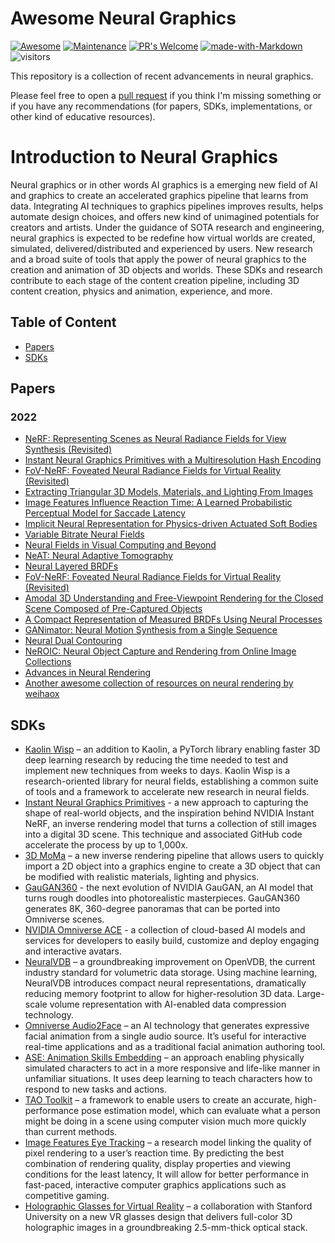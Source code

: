 # Awesome Neural Graphics

[![Awesome](https://cdn.rawgit.com/sindresorhus/awesome/d7305f38d29fed78fa85652e3a63e154dd8e8829/media/badge.svg)](https://github.com/sindresorhus/awesome) [![Maintenance](https://img.shields.io/badge/Maintained%3F-yes-green.svg)](https://GitHub.com/Naereen/StrapDown.js/graphs/commit-activity) [![PR's Welcome](https://img.shields.io/badge/PRs-welcome-brightgreen.svg?style=flat)](http://makeapullrequest.com) [![made-with-Markdown](https://img.shields.io/badge/Made%20with-Markdown-1f425f.svg)](http://commonmark.org)
![visitors](https://visitor-badge.glitch.me/badge?style=flat-square&page_id=sptemporal/awesome-neural-graphics)

This repository is a collection of recent advancements in neural graphics. 

Please feel free to open a [pull request](https://github.com/sptemporal/awesome-graphics-research/pulls) if you think I'm missing something or if you have any recommendations (for papers, SDKs, implementations, or other kind of educative resources). 

# Introduction to Neural Graphics

Neural graphics or in other words AI graphics is a emerging new field of AI and graphics to create an accelerated graphics pipeline that learns from data. Integrating AI techniques to graphics pipelines improves results, helps automate design choices, and offers new kind of unimagined potentials for creators and artists. Under the guidance of SOTA research and engineering, neural graphics is expected to be redefine how virtual worlds are created, simulated, delivered/distributed and experienced by users. New research and a broad suite of tools that apply the power of neural graphics to the creation and animation of 3D objects and worlds. These SDKs and research contribute to each stage of the content creation pipeline, including 3D content creation, physics and animation, experience, and more.

## Table of Content

- [Papers](#papers)
- [SDKs](#sdks)

## Papers

### 2022

- [NeRF: Representing Scenes as Neural Radiance Fields for View Synthesis (Revisited)](https://arxiv.org/abs/2003.08934)
- [Instant Neural Graphics Primitives with a Multiresolution Hash Encoding](https://arxiv.org/abs/2201.05989)
- [FoV-NeRF: Foveated Neural Radiance Fields for Virtual Reality (Revisited)](https://arxiv.org/abs/2103.16365)
- [Extracting Triangular 3D Models, Materials, and Lighting From Images](https://nvlabs.github.io/nvdiffrec/assets/paper.pdf)
- [Image Features Influence Reaction Time: A Learned Probabilistic Perceptual Model for Saccade Latency](https://arxiv.org/abs/2205.02437)
- [Implicit Neural Representation for Physics-driven Actuated Soft Bodies](https://cgl.ethz.ch/publications/papers/paperYan22a.php)
- [Variable Bitrate Neural Fields](https://research.nvidia.com/vbnf)
- [Neural Fields in Visual Computing and Beyond](https://neuralfields.cs.brown.edu/)
- [NeAT: Neural Adaptive Tomography](https://vccimaging.org/Publications/Ruckert2022NeAT/Ruckert2022NeAT.pdf)
- [Neural Layered BRDFs](https://wangningbei.github.io/2022/NLBRDF.html)
- [FoV-NeRF: Foveated Neural Radiance Fields for Virtual Reality (Revisited)](https://arxiv.org/abs/2103.16365)
- [Amodal 3D Understanding and Free-Viewpoint Rendering for the Closed Scene Composed of Pre-Captured Objects](https://zju3dv.github.io/nr_in_a_room/)
- [A Compact Representation of Measured BRDFs Using Neural Processes](https://shuangz.com/projects2/npbrdf-tog22/npbrdf-tog22.pdf)
- [GANimator: Neural Motion Synthesis from a Single Sequence](https://peizhuoli.github.io/ganimator/index.html)
- [Neural Dual Contouring](https://arxiv.org/pdf/2202.01999.pdf)
- [NeROIC: Neural Object Capture and Rendering from Online Image Collections](https://formyfamily.github.io/NeROIC/)
- [Advances in Neural Rendering](https://arxiv.org/abs/2111.05849)
- [Another awesome collection of resources on neural rendering by weihaox](https://github.com/weihaox/awesome-neural-rendering)

## SDKs

- [Kaolin Wisp](https://github.com/NVIDIAGameWorks/kaolin-wisp) – an addition to Kaolin, a PyTorch library enabling faster 3D deep learning research by reducing the time needed to test and implement new techniques from weeks to days. Kaolin Wisp is a research-oriented library for neural fields, establishing a common suite of tools and a framework to accelerate new research in neural fields.
- [Instant Neural Graphics Primitives](https://nvlabs.github.io/instant-ngp/) - a new approach to capturing the shape of real-world objects, and the inspiration behind NVIDIA Instant NeRF, an inverse rendering model that turns a collection of still images into a digital 3D scene. This technique and associated GitHub code accelerate the process by up to 1,000x.
- [3D MoMa](https://nvlabs.github.io/nvdiffrec/) – a new inverse rendering pipeline that allows users to quickly import a 2D object into a graphics engine to create a 3D object that can be modified with realistic materials, lighting and physics.
- [GauGAN360](http://imaginaire.cc/gaugan360/) - the next evolution of NVIDIA GauGAN, an AI model that turns rough doodles into photorealistic masterpieces. GauGAN360 generates 8K, 360-degree panoramas that can be ported into Omniverse scenes.
- [NVIDIA Omniverse ACE](https://developer.nvidia.com/nvidia-omniverse-platform/ace) - a collection of cloud-based AI models and services for developers to easily build, customize and deploy engaging and interactive avatars.
- [NeuralVDB](https://developer.nvidia.com/neuralvdb) – a groundbreaking improvement on OpenVDB, the current industry standard for volumetric data storage. Using machine learning, NeuralVDB introduces compact neural representations, dramatically reducing memory footprint to allow for higher-resolution 3D data. Large-scale volume representation with AI-enabled data compression technology.
- [Omniverse Audio2Face](https://www.nvidia.com/en-us/omniverse/apps/audio2face/) – an AI technology that generates expressive facial animation from a single audio source. It’s useful for interactive real-time applications and as a traditional facial animation authoring tool.
- [ASE: Animation Skills Embedding](https://nv-tlabs.github.io/ASE/) – an approach enabling physically simulated characters to act in a more responsive and life-like manner in unfamiliar situations. It uses deep learning to teach characters how to respond to new tasks and actions.
- [TAO Toolkit](https://developer.nvidia.com/tao-toolkit) – a framework to enable users to create an accurate, high-performance pose estimation model, which can evaluate what a person might be doing in a scene using computer vision much more quickly than current methods.
- [Image Features Eye Tracking](https://research.nvidia.com/publication/2022-08_image-features-influence-reaction-time-learned-probabilistic-perceptual-model) – a research model linking the quality of pixel rendering to a user’s reaction time. By predicting the best combination of rendering quality, display properties and viewing conditions for the least latency, It will allow for better performance in fast-paced, interactive computer graphics applications such as competitive gaming.
- [Holographic Glasses for Virtual Reality](https://research.nvidia.com/publication/2022-08_holographic-glasses-virtual-reality) – a collaboration with Stanford University on a new VR glasses design that delivers full-color 3D holographic images in a groundbreaking 2.5-mm-thick optical stack.
